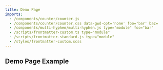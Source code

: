 ```yaml
---
title: Demo Page
imports:
  - /components/counter/counter.js
  - /components/counter/counter.css data-gwd-opt='none' foo='bar' baz='bar'
  - /components/multi-hyphen/multi-hyphen.js type="module" foo="bar"
  - /scripts/frontmatter-custom.ts type="module"
  - /scripts/frontmatter-standard.js type="module"
  - /styles/frontmatter-custom.scss
---
```


## Demo Page Example

<x-counter></x-counter>

<multihyphen-custom-element></multihyphen-custom-element>